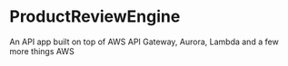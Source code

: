 # ProductReviewEngine
An API app built on top of AWS API Gateway, Aurora, Lambda and a few more things AWS
